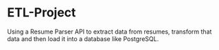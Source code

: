 # ETL-Project
Using a Resume Parser API to extract data from resumes, transform that data and then load it into a database like PostgreSQL.
